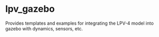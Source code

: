# lpv_gazebo
Provides templates and examples for integrating the LPV-4 model into gazebo with dynamics, sensors, etc.
